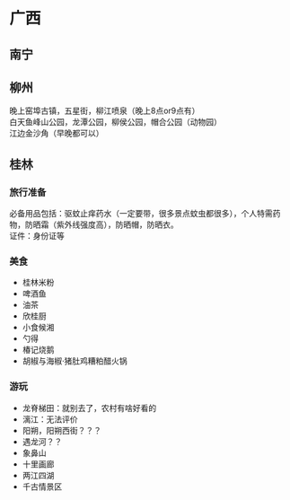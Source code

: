 # 广西

## 南宁

<LinkTravelogue city="南宁" />

## 柳州

<LinkTravelogue city="柳州" />

晚上窑埠古镇，五星街，柳江喷泉（晚上8点or9点有）  
白天鱼峰山公园，龙潭公园，柳侯公园，帽合公园（动物园）  
江边金沙角（早晚都可以）  

## 桂林

<LinkTravelogue city="桂林" />

### 旅行准备

必备用品包括：驱蚊止痒药水（一定要带，很多景点蚊虫都很多），个人特需药物，防晒霜（紫外线强度高），防晒帽，防晒衣。  
证件：身份证等

### 美食

- 桂林米粉
- 啤酒鱼
- 油茶
- 欣桂厨<Badge type="warning" text="人均 ¥48" />  <Badge type="tip" text="广西菜" />
- 小食候湘<Badge type="warning" text="人均 ¥48" />  <Badge type="tip" text="湘菜" /> <Badge text="小炒黄牛肉 ￥42" /><Badge text="茄子炒豆角 ￥22" /><Badge text="麻婆豆腐 ￥9.9" />
- 勺得  <Badge type="warning" text="人均 ¥40" />  <Badge type="tip" text="广西菜" /><Badge text="坛酸牛肉沫" /><Badge text="老桂林糖醋蓑衣蛋" />
- 椿记烧鹅  <Badge type="warning" text="人均 ¥50" />  <Badge type="tip" text="广西菜" />
- 胡椒与海椒·猪肚鸡糟粕醋火锅<Badge type="warning" text="人均 ¥61" /><Badge type="tip" text="猪肚鸡" /><Badge type="tip" text="火锅" />

### 游玩

- 龙脊梯田：就别去了，农村有啥好看的
- 漓江：无法评价
- 阳朔，阳朔西街？？？
- 遇龙河？？
- 象鼻山
- 十里画廊
- 两江四湖
- 千古情景区

<script setup>
import LinkTravelogue from "../../../.vitepress/components/trip/LinkTravelogue.vue";
</script>
